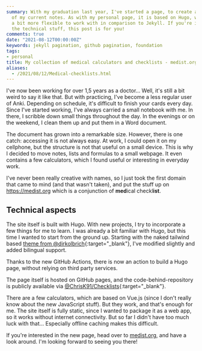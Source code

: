 ```yaml
---
summary: With my graduation last year, I've started a page, to create a tidied collection
  of my current notes. As with my personal page, it is based on Hugo, which I find
  a bit more flexible to work with in comparison to Jekyll. If you're interested in
  the technical stuff, this post is for you!
comments: true
date: "2021-08-12T00:00:00Z"
keywords: jekyll pagination, github pagination, foundation
tags:
- personal
title: My collection of medical calculators and checklists - medist.org
aliases:
  - /2021/08/12/Medical-checklists.html
---
```


I've now been working for over 1,5 years as a doctor... Well, it's still a bit weird to say it like that. But with practicing, I've become a less regular user of Anki. Depending on schedule, it's difficult to finish your cards every day. Since I've started working, I've always carried a small notebook with me. In there, I scribble down small things throughout the day. In the evenings or on the weekend, I clean them up and put them in a Word document.

The document has grown into a remarkable size. However, there is one catch: accessing it is not always easy. At work, I could open it on my cellphone, but the structure is not that useful on a small device. This is why I decided to move notes, lists and formulas to a small webpage. It even contains a few calculators, which I found useful or interesting in everyday work.

I've never been really creative with names, so I just took the first domain that came to mind (and that wasn't taken), and put the stuff up on https://medist.org which is a conjunction of **med**ical checkl**ist**.

## Technical aspects

The site itself is built with Hugo. With new projects, I try to incorporate a few things for me to learn. I was already a bit familiar with Hugo, but this time I wanted to start from the ground up. Starting with the naked tailwind based [theme from @dirkolbrich](https://github.com/dirkolbrich/hugo-theme-tailwindcss-starter){:target="_blank"}, I've modified slightly and added bilingual support.

Thanks to the new GitHub Actions, there is now an action to build a Hugo page, without relying on third party services.

The page itself is hosted on GitHub pages, and the code-behind-repository is publicly available via [@ChrisK91/Checklists](https://github.com/chrisk91/checklists){:target="_blank"}.

There are a few calculators, which are based on Vue.js (since I don't really know about the new JavaScript stuff). But they work, and that's enough for me. The site itself is fully static, since I wanted to package it as a web app, so it works without internet connectivity. But so far I didn't have too much luck with that... Especially offline caching makes this difficult.

If you're interested in the new page, head over to [medist.org](https://medist.org), and have a look around. I'm looking forward to seeing you there!
